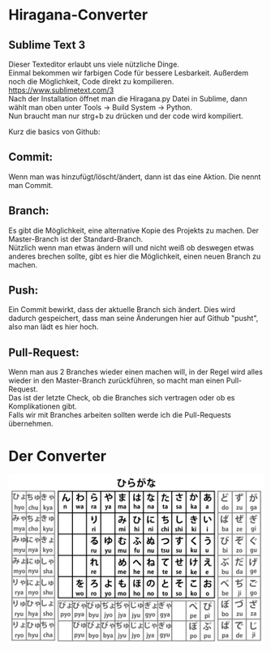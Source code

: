 # Hiragana-Converter

## Sublime Text 3

Dieser Texteditor erlaubt uns viele nützliche Dinge.   
Einmal bekommen wir farbigen Code für bessere Lesbarkeit. Außerdem noch die Möglichkeit, Code direkt zu kompilieren.   
https://www.sublimetext.com/3   
Nach der Installation öffnet man die Hiragana.py Datei in Sublime, dann wählt man oben unter Tools -> Build System -> Python.   
Nun braucht man nur strg+b zu drücken und der code wird kompiliert.    

Kurz die basics von Github:

## Commit:
Wenn man was hinzufügt/löscht/ändert, dann ist das eine Aktion. Die nennt man Commit. 

## Branch:
Es gibt die Möglichkeit, eine alternative Kopie des Projekts zu machen. Der Master-Branch ist der Standard-Branch.   
Nützlich wenn man etwas ändern will und nicht weiß ob deswegen etwas anderes brechen sollte, gibt es hier die Möglichkeit, einen neuen Branch zu machen.    

## Push:
Ein Commit bewirkt, dass der aktuelle Branch sich ändert. Dies wird dadurch gespeichert, dass man seine Änderungen hier auf Github "pusht", also man lädt es hier hoch.

## Pull-Request:
Wenn man aus 2 Branches wieder einen machen will, in der Regel wird alles wieder in den Master-Branch zurückführen, so macht man einen Pull-Request.     
Das ist der letzte Check, ob die Branches sich vertragen oder ob es Komplikationen gibt.    
Falls wir mit Branches arbeiten sollten werde ich die Pull-Requests übernehmen.    

# Der Converter

<img src="complete_hiragana.jpg">
